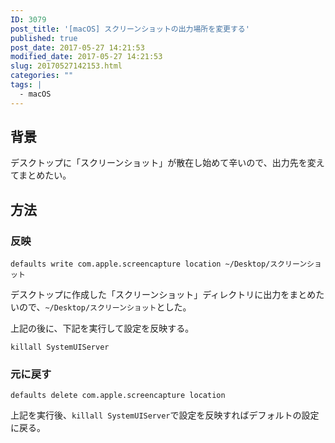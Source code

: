 ```yaml
---
ID: 3079
post_title: '[macOS] スクリーンショットの出力場所を変更する'
published: true
post_date: 2017-05-27 14:21:53
modified_date: 2017-05-27 14:21:53
slug: 20170527142153.html
categories: ""
tags: |
  - macOS
---
```

## 背景
デスクトップに「スクリーンショット」が散在し始めて辛いので、出力先を変えてまとめたい。

## 方法
### 反映
```language-bash
defaults write com.apple.screencapture location ~/Desktop/スクリーンショット
```

デスクトップに作成した「スクリーンショット」ディレクトリに出力をまとめたいので、`~/Desktop/スクリーンショット`とした。

上記の後に、下記を実行して設定を反映する。
```language-bash
killall SystemUIServer
```

### 元に戻す
```language-bash
defaults delete com.apple.screencapture location
```
上記を実行後、`killall SystemUIServer`で設定を反映すればデフォルトの設定に戻る。